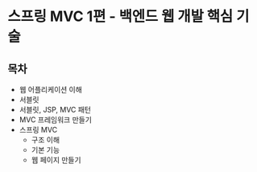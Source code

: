 # 스프링 MVC 1편 - 백엔드 웹 개발 핵심 기술

## 목차
* 웹 어플리케이션 이해
* 서블릿
* 서블릿, JSP, MVC 패턴
* MVC 프레임워크 만들기
* 스프링 MVC
  * 구조 이해
  * 기본 기능
  * 웹 페이지 만들기
